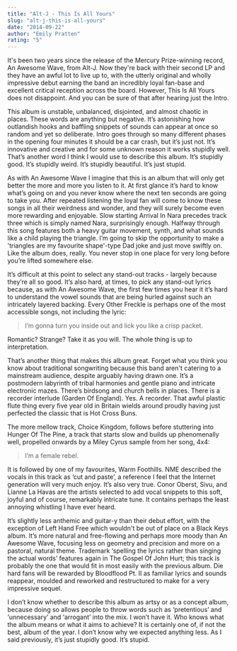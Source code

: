 ```yaml
---
title: "Alt-J - This Is All Yours"
slug: "alt-j-this-is-all-yours"
date: "2014-09-22"
author: "Emily Pratten"
rating: "5"
---
```


It's been two years since the release of the Mercury Prize-winning record, An Awesome Wave, from Alt-J. Now they're back with their second LP and they have an awful lot to live up to, with the utterly original and wholly impressive debut earning the band an incredibly loyal fan-base and excellent critical reception across the board. However, This Is All Yours does not disappoint. And you can be sure of that after hearing just the Intro.

This album is unstable, unbalanced, disjointed, and almost chaotic in places. These words are anything but negative. It’s astonishing how outlandish hooks and baffling snippets of sounds can appear at once so random and yet so deliberate. Intro goes through so many different phases in the opening four minutes it should be a car crash, but it’s just not. It’s innovative and creative and for some unknown reason it works stupidly well. That’s another word I think I would use to describe this album. It’s stupidly good. It’s stupidly weird. It’s stupidly beautiful. It’s just stupid.

As with An Awesome Wave I imagine that this is an album that will only get better the more and more you listen to it. At first glance it’s hard to know what’s going on and you never know where the next ten seconds are going to take you. After repeated listening the loyal fan will come to know these songs in all their weirdness and wonder, and they will surely become even more rewarding and enjoyable. Slow starting Arrival In Nara precedes track three which is simply named Nara, surprisingly enough. Halfway through this song features both a heavy guitar movement, synth, and what sounds like a child playing the triangle. I’m going to skip the opportunity to make a 'triangles are my favourite shape'-type Dad joke and just move swiftly on. Like the album does, really. You never stop in one place for very long before you’re lifted somewhere else.

It’s difficult at this point to select any stand-out tracks - largely because they’re all so good. It’s also hard, at times, to pick any stand-out lyrics because, as with An Awesome Wave, the first few times you hear it it’s hard to understand the vowel sounds that are being hurled against such an intricately layered backing. Every Other Freckle is perhaps one of the most accessible songs, not including the lyric:

> I’m gonna turn you inside out and lick you like a crisp packet.

Romantic? Strange? Take it as you will. The whole thing is up to interpretation.

That’s another thing that makes this album great. Forget what you think you know about traditional songwriting because this band aren't catering to a mainstream audience, despite arguably having drawn one. It’s a postmodern labyrinth of tribal harmonies and gentle piano and intricate electronic mazes. There’s birdsong and church bells in places. There is a recorder interlude (Garden Of England). Yes. A recorder. That awful plastic flute thing every five year old in Britain wields around proudly having just perfected the classic that is Hot Cross Buns.

The more mellow track, Choice Kingdom, follows before stuttering into Hunger Of The Pine, a track that starts slow and builds up phenomenally well, propelled onwards by a Miley Cyrus sample from her song, 4x4:

> I’m a female rebel.

It is followed by one of my favourites, Warm Foothills. NME described the vocals in this track as ‘cut and paste’, a reference I feel that the Internet generation will very much enjoy. It’s also very true. Conor Oberst, Sivu, and Lianne La Havas are the artists selected to add vocal snippets to this soft, joyful and of course, remarkably intricate tune. It contains perhaps the least annoying whistling I have ever heard.

It’s slightly less anthemic and guitar-y than their debut effort, with the exception of Left Hand Free which wouldn't be out of place on a Black Keys album. It’s more natural and free-flowing and perhaps more moody than An Awesome Wave, focusing less on geometry and precision and more on a pastoral, natural theme. Trademark ‘spelling the lyrics rather than singing the actual words’ features again in The Gospel Of John Hurt; this track is probably the one that would fit in most easily with the previous album. Die hard fans will be rewarded by Bloodflood Pt. II as familiar lyrics and sounds reappear, moulded and reworked and restructured to make for a very impressive sequel.

I don’t know whether to describe this album as artsy or as a concept album, because doing so allows people to throw words such as ‘pretentious’ and ‘unnecessary’ and ‘arrogant’ into the mix. I won’t have it. Who knows what the album means or what it aims to achieve? It is certainly one of, if not the best, album of the year. I don’t know why we expected anything less. As I said previously, it’s just stupidly good. It’s stupid.
